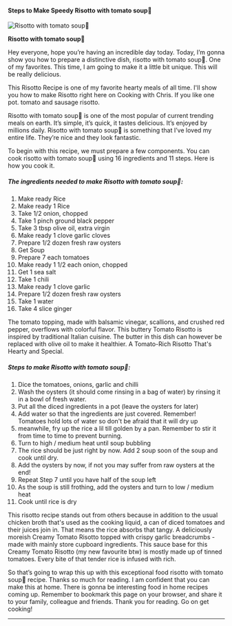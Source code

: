             

#### Steps to Make Speedy Risotto with tomato soup🍅

![Risotto with tomato soup🍅](https://img-global.cpcdn.com/recipes/5854327066329088/751x532cq70/risotto-with-tomato-soup%f0%9f%8d%85-recipe-main-photo.jpg)

**Risotto with tomato soup🍅**

Hey everyone, hope you’re having an incredible day today. Today, I’m gonna show you how to prepare a distinctive dish, risotto with tomato soup🍅. One of my favorites. This time, I am going to make it a little bit unique. This will be really delicious.

This Risotto Recipe is one of my favorite hearty meals of all time. I'll show you how to make Risotto right here on Cooking with Chris. If you like one pot. tomato and sausage risotto.

Risotto with tomato soup🍅 is one of the most popular of current trending meals on earth. It’s simple, it’s quick, it tastes delicious. It’s enjoyed by millions daily. Risotto with tomato soup🍅 is something that I’ve loved my entire life. They’re nice and they look fantastic.

To begin with this recipe, we must prepare a few components. You can cook risotto with tomato soup🍅 using 16 ingredients and 11 steps. Here is how you cook it.

##### The ingredients needed to make Risotto with tomato soup🍅:

1.  Make ready Rice
2.  Make ready 1 Rice
3.  Take 1/2 onion, chopped
4.  Take 1 pinch ground black pepper
5.  Take 3 tbsp olive oil, extra virgin
6.  Make ready 1 clove garlic cloves
7.  Prepare 1/2 dozen fresh raw oysters
8.  Get Soup
9.  Prepare 7 each tomatoes
10.  Make ready 1 1/2 each onion, chopped
11.  Get 1 sea salt
12.  Take 1 chili
13.  Make ready 1 clove garlic
14.  Prepare 1/2 dozen fresh raw oysters
15.  Take 1 water
16.  Take 4 slice ginger

The tomato topping, made with balsamic vinegar, scallions, and crushed red pepper, overflows with colorful flavor. This buttery Tomato Risotto is inspired by traditional Italian cuisine. The butter in this dish can however be replaced with olive oil to make it healthier. A Tomato-Rich Risotto That's Hearty and Special.

##### Steps to make Risotto with tomato soup🍅:

1.  Dice the tomatoes, onions, garlic and chilli
2.  Wash the oysters (it should come rinsing in a bag of water) by rinsing it in a bowl of fresh water.
3.  Put all the diced ingredients in a pot (leave the oysters for later)
4.  Add water so that the ingredients are just covered. Remember! Tomatoes hold lots of water so don't be afraid that it will dry up
5.  meanwhile, fry up the rice a lil till golden by a pan. Remember to stir it from time to time to prevent burning.
6.  Turn to high / medium heat until soup bubbling
7.  The rice should be just right by now. Add 2 soup soon of the soup and cook until dry.
8.  Add the oysters by now, if not you may suffer from raw oysters at the end!
9.  Repeat Step 7 until you have half of the soup left
10.  As the soup is still frothing, add the oysters and turn to low / medium heat
11.  Cook until rice is dry

This risotto recipe stands out from others because in addition to the usual chicken broth that's used as the cooking liquid, a can of diced tomatoes and their juices join in. That means the rice absorbs that tangy. A deliciously moreish Creamy Tomato Risotto topped with crispy garlic breadcrumbs - made with mainly store cupboard ingredients. This sauce base for this Creamy Tomato Risotto (my new favourite btw) is mostly made up of tinned tomatoes. Every bite of that tender rice is infused with rich.

So that’s going to wrap this up with this exceptional food risotto with tomato soup🍅 recipe. Thanks so much for reading. I am confident that you can make this at home. There is gonna be interesting food in home recipes coming up. Remember to bookmark this page on your browser, and share it to your family, colleague and friends. Thank you for reading. Go on get cooking!

* * *